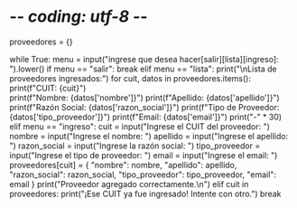 # -*- coding: utf-8 -*-



proveedores = {}

while True:
    menu = input("ingrese que desea hacer[salir][lista][ingreso]: ").lower()
    if menu == "salir":
        break
    elif menu == "lista":
        print("\nLista de proveedores ingresados:")
        for cuit, datos in proveedores.items():
            print(f"CUIT: {cuit}")  
            print(f"Nombre: {datos['nombre']}")
            print(f"Apellido: {datos['apellido']}")
            print(f"Razón Social: {datos['razon_social']}")
            print(f"Tipo de Proveedor: {datos['tipo_proveedor']}")
            print(f"Email: {datos['email']}")
            print("-" * 30)
    elif menu == "ingreso":
        cuit = input("Ingrese el CUIT del proveedor: ")
        nombre = input("Ingrese el nombre: ")
        apellido = input("Ingrese el apellido: ")
        razon_social = input("Ingrese la razón social: ")
        tipo_proveedor = input("Ingrese el tipo de proveedor: ")
        email = input("Ingrese el email: ")
        proveedores[cuit] = {
        "nombre": nombre,
        "apellido": apellido,
        "razon_social": razon_social,
        "tipo_proveedor": tipo_proveedor,
        "email": email
        }
        print("Proveedor agregado correctamente.\n") 
    elif cuit in proveedores:
        print("¡Ese CUIT ya fue ingresado! Intente con otro.")
        break
